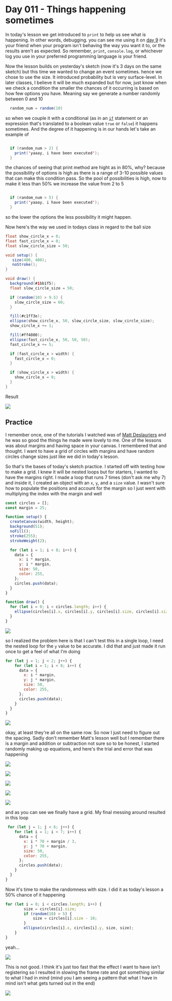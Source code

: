 # Day 011 - Things happening sometimes

In today's lesson we get introduced to `print` to help us see what is happening. In other words, debugging. you can see me using it on [day 9](https://github.com/athoug/art-daily/tree/main/art/day-009) it's your friend when your program isn't behaving the way you want it to, or the results aren't as expected. So remember, `print`, `console.log`, or whichever log you use in your preferred programming language is your friend.

Now the lesson builds on yesterday's sketch (now it's 3 days on the same sketch) but this time we wanted to change an event sometimes. hence we chose to use the size. It introduced probability but is very surface-level. In later classes, I believe it will be much expanded but for now, just know when we check a condition the smaller the chances of it occurring is based on how few options you have. Meaning say we generate a number randomly between 0 and 10

```java
  random_num = random(10)
```

so when we couple it with a conditional (as in an [`if`](https://p5js.org/reference/#/p5/if-else) statement or an expression that's translated to a boolean value `true` or `false`) it happens sometimes. And the degree of it happening is in our hands let's take an example of

```java

  if (random_num > 2) {
    print('yaaay, i have been executed');
  }

```

the chances of seeing that print method are hight as in 80%, why? because the possibility of options is high as there is a range of 3-10 possible values that can make this condition pass. So the pool of possibilities is high, now to make it less than 50% we increase the value from 2 to 5

```java

  if (random_num > 5) {
    print('yaaay, i have been executed');
  }

```

so the lower the options the less possibility it might happen.

Now here's the way we used in todays class in regard to the ball size

```java
float show_circle_x = 0;
float fast_circle_x = 0;
float slow_circle_size = 50;

void setup() {
   size(400, 400);
   noStroke();
}

void draw() {
  background(#1bb1f5);
  float slow_circle_size = 50;

  if (random(10) > 9.5) {
    slow_circle_size = 60;
  }

  fill(#c1ff3e);
  ellipse(show_circle_x, 50, slow_circle_size, slow_circle_size);
  show_circle_x += 1;

  fill(#ff4800);
  ellipse(fast_circle_x, 50, 50, 50);
  fast_circle_x += 5;

  if (fast_circle_x > width) {
    fast_circle_x = 0;
  }

  if (show_circle_x > width) {
    show_circle_x = 0;
  }
}
```

Result

![](https://github.com/athoug/art-daily/blob/main/art/day-011/v1.gif)

## Practice
I remember once, one of the tutorials I watched was of [Matt Deslauriers](https://www.mattdesl.com/) and he was so good the things he made were lovely to me. One of the lessons was about margins and having space in your canvas. I remembered that and thought. I want to have a grid of circles with margins and have random circles change sizes just like we did in today's lesson.

So that's the bases of today's sketch practice. I started off with testing how to make a grid. I knew it will be nested loops but for starters, I wanted to have the margins right. I made a loop that runs 7 times (don't ask me why 7) and inside it, I created an object with an `x`, `y`, and a `size` value. I wasn't sure how to populate the positions and account for the margin so I just went with multiplying the index with the margin and well

``` javascript
const circles = [];
const margin = 25;

function setup() {
  createCanvas(width, height);
  background(51);
  noFill();
  stroke(255);
  strokeWeight(2);

  for (let i = 1; i < 8; i++) {
    data = {
      x: i * margin,
      y: i * margin,
      size: 50,
      color: 255,
    };
    circles.push(data);
  }
}

function draw() {
  for (let i = 0; i < circles.length; i++) {
    ellipse(circles[i].x, circles[i].y, circles[i].size, circles[i].size);
  }
}
```

![](https://github.com/athoug/art-daily/blob/main/art/day-011/attempt-1.png)

so I realized the problem here is that I can't test this in a single loop, I need the nested loop for the `y` value to be accurate. I did that and just made it run once to get a feel of what I'm doing 

``` javascript
for (let j = 1; j < 2; j++) {
    for (let i = 1; i < 8; i++) {
      data = {
        x: i * margin,
        y: j * margin,
        size: 50,
        color: 255,
      };
      circles.push(data);
    }
  }
}
```

![](https://github.com/athoug/art-daily/blob/main/art/day-011/attempt-2.png)

okay, at least they're all on the same row. So now I just need to figure out the spacing. Sadly  don't remember Matt's lesson well but I remember there is a margin and addition or subtraction not sure so to be honest, I started randomly making up equations, and here's the trial and error that was happening

![](https://github.com/athoug/art-daily/blob/main/art/day-011/attempt-3.png)

![](https://github.com/athoug/art-daily/blob/main/art/day-011/attempt-4.png)

![](https://github.com/athoug/art-daily/blob/main/art/day-011/attempt-5.png)

![](https://github.com/athoug/art-daily/blob/main/art/day-011/attempt-6.png)

![](https://github.com/athoug/art-daily/blob/main/art/day-011/attempt-7.png)

and as you can see we finally have a grid. My final messing around resulted in this loop 

``` javascript
 for (let j = 1; j < 6; j++) {
    for (let i = 1; i < 7; i++) {
      data = {
        x: i * 70 + margin / 3,
        y: j * 70 + margin,
        size: 50,
        color: 255,
      };
      circles.push(data);
    }
  }
}
```

Now it's time to make the randomness with size. I did it as today's lesson a 50% chance of it happening 

``` javascript
for (let i = 0; i < circles.length; i++) {
		size = circles[i].size;
		if (random(10) > 5) {
			size = circles[i].size - 10;
		}
		ellipse(circles[i].x, circles[i].y, size, size);
	}
}
```

yeah...

![](https://github.com/athoug/art-daily/blob/main/art/day-011/attempt-8.gif)

This is not good. I think it's just too fast that the effect I want to have isn't registering so I resulted in slowing the frame rate and got something similar to what I had in mind (mind you I am seeing a pattern that what I have in mind isn't what gets turned out in the end)

![](https://github.com/athoug/art-daily/blob/main/art/day-011/thumbnail.gif)

